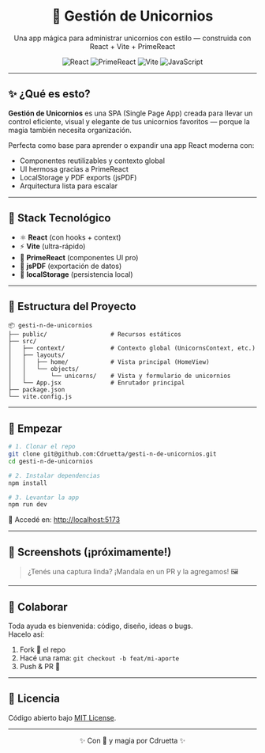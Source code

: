 <h1 align="center">🦄 Gestión de Unicornios</h1>
<p align="center">Una app mágica para administrar unicornios con estilo — construida con React + Vite + PrimeReact</p>

<p align="center">
  <img src="https://img.shields.io/badge/React-18-blue?style=flat-square" alt="React" />
  <img src="https://img.shields.io/badge/PrimeReact-UI-blueviolet?style=flat-square" alt="PrimeReact" />
  <img src="https://img.shields.io/badge/Vite-Fast-lightgreen?style=flat-square" alt="Vite" />
  <img src="https://img.shields.io/badge/JS-Powered-yellow?style=flat-square" alt="JavaScript" />
</p>

---

## ✨ ¿Qué es esto?

**Gestión de Unicornios** es una SPA (Single Page App) creada para llevar un control eficiente, visual y elegante de tus unicornios favoritos — porque la magia también necesita organización.

Perfecta como base para aprender o expandir una app React moderna con:

- Componentes reutilizables y contexto global
- UI hermosa gracias a PrimeReact
- LocalStorage y PDF exports (jsPDF)
- Arquitectura lista para escalar

---

## 🧱 Stack Tecnológico

- ⚛️ **React** (con hooks + context)
- ⚡ **Vite** (ultra-rápido)
- 🎨 **PrimeReact** (componentes UI pro)
- 📝 **jsPDF** (exportación de datos)
- 💾 **localStorage** (persistencia local)

---

## 📁 Estructura del Proyecto

```
📦 gesti-n-de-unicornios
├── public/                  # Recursos estáticos
├── src/
│   ├── context/             # Contexto global (UnicornsContext, etc.)
│   ├── layouts/
│   │   ├── home/            # Vista principal (HomeView)
│   │   └── objects/
│   │       └── unicorns/    # Vista y formulario de unicornios
│   └── App.jsx              # Enrutador principal
├── package.json
└── vite.config.js
```

---

## 🚀 Empezar

```bash
# 1. Clonar el repo
git clone git@github.com:Cdruetta/gesti-n-de-unicornios.git
cd gesti-n-de-unicornios

# 2. Instalar dependencias
npm install

# 3. Levantar la app
npm run dev
```

📍 Accedé en: [http://localhost:5173](http://localhost:5173)

---

## 📸 Screenshots (¡próximamente!)

> ¿Tenés una captura linda? ¡Mandala en un PR y la agregamos! 🖼️

---

## 🤝 Colaborar

Toda ayuda es bienvenida: código, diseño, ideas o bugs.  
Hacelo así:

1. Fork 🔱 el repo
2. Hacé una rama: `git checkout -b feat/mi-aporte`
3. Push & PR 🚀

---

## 📝 Licencia

Código abierto bajo [MIT License](LICENSE).

---

<p align="center">✨ Con 💜 y magia por Cdruetta ✨</p>